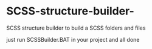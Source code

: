 # SCSS-structure-builder-
SCSS structure builder to build a SCSS folders and files

just run SCSSBuilder.BAT in your project and all done
